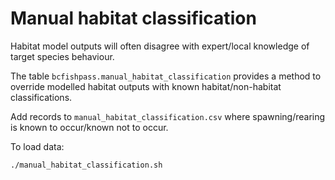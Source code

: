 # Manual habitat classification


Habitat model outputs will often disagree with expert/local knowledge of target species behaviour.

The table `bcfishpass.manual_habitat_classification` provides a method to override modelled habitat outputs
with known habitat/non-habitat classifications.

Add records to `manual_habitat_classification.csv` where spawning/rearing is known to occur/known not to occur.

To load data:

    ./manual_habitat_classification.sh